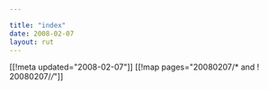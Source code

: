 ```yaml
---

title: "index"
date: 2008-02-07
layout: rut
---
```


[[!meta updated="2008-02-07"]]
[[!map pages="20080207/* and ! 20080207/*/*"]]
